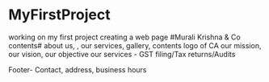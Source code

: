 # MyFirstProject
working on my first project
creating a web page #Murali Krishna & Co
contents# about us, , our services, gallery, contents
logo of CA
our mission, our vision, our objective
our services - GST filing/Tax returns/Audits

Footer- Contact, address, business hours
